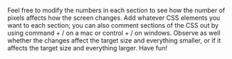 Feel free to modify the numbers in each section to see how the number of 
pixels affects how the screen changes. Add whatever CSS elements you want 
to each section; you can also comment sections of the CSS out by using
command + / on a mac or control + / on windows. Observe as well whether the 
changes affect the target size and everything smaller, or if it affects the
target size and everything larger. Have fun!
